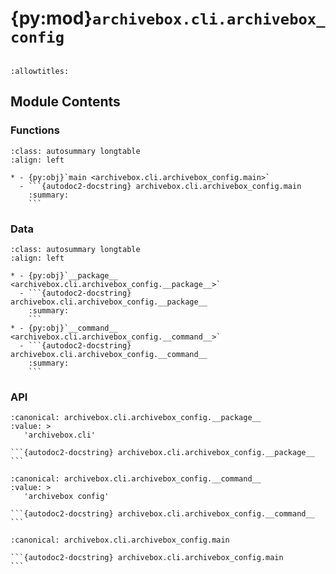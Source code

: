 # {py:mod}`archivebox.cli.archivebox_config`

```{py:module} archivebox.cli.archivebox_config
```

```{autodoc2-docstring} archivebox.cli.archivebox_config
:allowtitles:
```

## Module Contents

### Functions

````{list-table}
:class: autosummary longtable
:align: left

* - {py:obj}`main <archivebox.cli.archivebox_config.main>`
  - ```{autodoc2-docstring} archivebox.cli.archivebox_config.main
    :summary:
    ```
````

### Data

````{list-table}
:class: autosummary longtable
:align: left

* - {py:obj}`__package__ <archivebox.cli.archivebox_config.__package__>`
  - ```{autodoc2-docstring} archivebox.cli.archivebox_config.__package__
    :summary:
    ```
* - {py:obj}`__command__ <archivebox.cli.archivebox_config.__command__>`
  - ```{autodoc2-docstring} archivebox.cli.archivebox_config.__command__
    :summary:
    ```
````

### API

````{py:data} __package__
:canonical: archivebox.cli.archivebox_config.__package__
:value: >
   'archivebox.cli'

```{autodoc2-docstring} archivebox.cli.archivebox_config.__package__
```

````

````{py:data} __command__
:canonical: archivebox.cli.archivebox_config.__command__
:value: >
   'archivebox config'

```{autodoc2-docstring} archivebox.cli.archivebox_config.__command__
```

````

````{py:function} main(args: typing.Optional[typing.List[str]] = None, stdin: typing.Optional[typing.IO] = None, pwd: typing.Optional[str] = None) -> None
:canonical: archivebox.cli.archivebox_config.main

```{autodoc2-docstring} archivebox.cli.archivebox_config.main
```
````
